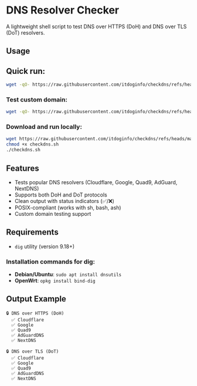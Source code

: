 # DNS Resolver Checker

A lightweight shell script to test DNS over HTTPS (DoH) and DNS over TLS (DoT) resolvers.

## Usage
## Quick run:
```bash
wget -qO- https://raw.githubusercontent.com/itdoginfo/checkdns/refs/heads/main/checkdns.sh | sh
```

### Test custom domain:
```bash
wget -qO- https://raw.githubusercontent.com/itdoginfo/checkdns/refs/heads/main/checkdns.sh | sh -s example.com
```

### Download and run locally:
```bash
wget https://raw.githubusercontent.com/itdoginfo/checkdns/refs/heads/main/checkdns.sh
chmod +x checkdns.sh
./checkdns.sh
```

## Features

- Tests popular DNS resolvers (Cloudflare, Google, Quad9, AdGuard, NextDNS)
- Supports both DoH and DoT protocols
- Clean output with status indicators (✅/❌)
- POSIX-compliant (works with sh, bash, ash)
- Custom domain testing support

## Requirements

- `dig` utility (version 9.18+)

### Installation commands for dig:
- **Debian/Ubuntu**: `sudo apt install dnsutils`
- **OpenWrt**: `opkg install bind-dig`

## Output Example

```
🔒 DNS over HTTPS (DoH)
  ✅ Cloudflare
  ✅ Google
  ✅ Quad9
  ✅ AdGuardDNS
  ✅ NextDNS

🔒 DNS over TLS (DoT)
  ✅ Cloudflare
  ✅ Google
  ✅ Quad9
  ✅ AdGuardDNS
  ✅ NextDNS
```